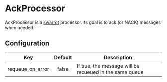 # AckProcessor

AckProcessor is a [swarrot](https://github.com/swarrot/swarrot) processor.
Its goal is to ack (or NACK) messages when needed.

## Configuration

|Key             |Default|Description                                            |
|:--------------:|:-----:|-------------------------------------------------------|
|requeue_on_error|false  |If true, the message will be requeued in the same queue|
